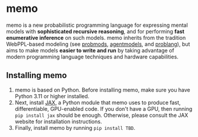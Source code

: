 # memo

memo is a new probabilistic programming language for expressing mental models with **sophisticated recursive reasoning**, and for performing **fast enumerative inference** on such models. memo inherits from the tradition WebPPL-based modeling (see [probmods](http://probmods.org/), [agentmodels](https://agentmodels.org/), and [problang](https://www.problang.org/)), but aims to make models **easier to write and run** by taking advantage of modern programming language techniques and hardware capabilities.

## Installing memo

1. memo is based on Python. Before installing memo, make sure you have Python 3.11 or higher installed.
2. Next, install [JAX](https://github.com/google/jax), a Python module that memo uses to produce fast, differentiable, GPU-enabled code. If you don't have a GPU, then running `pip install jax` should be enough. Otherwise, please consult the JAX website for installation instructions.
3. Finally, install memo by running `pip install TBD`.
